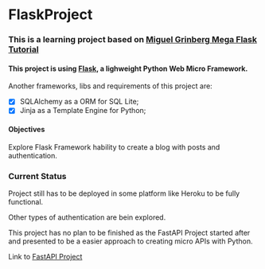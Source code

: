 # FlaskProject

### This is a learning project based on [Miguel Grinberg Mega Flask Tutorial](https://blog.miguelgrinberg.com/post/the-flask-mega-tutorial-part-i-hello-world)

#### This project is using [Flask](https://flask.palletsprojects.com/en/2.0.x/), a lighweight Python Web Micro Framework.

Another frameworks, libs and requirements of this project are:
- [X] SQLAlchemy as a ORM for SQL Lite;
- [X] Jinja as a Template Engine for Python;

#### Objectives

Explore Flask Framework hability to create a blog with posts and authentication. 

### Current Status

Project still has to be deployed in some platform like Heroku to be fully functional.

Other types of authentication are bein explored.

This project has no plan to be finished as the FastAPI Project started after and presented to be a easier approach to creating micro APIs with Python.

Link to [FastAPI Project](https://github.com/Leo200467/FastApiLearningProject)
